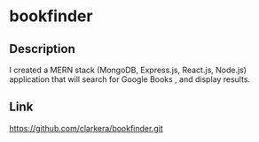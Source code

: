 # bookfinder

## Description

I created a MERN stack (MongoDB, Express.js, React.js, Node.js) application that will search for Google Books , and display results.

## Link

https://github.com/clarkera/bookfinder.git
